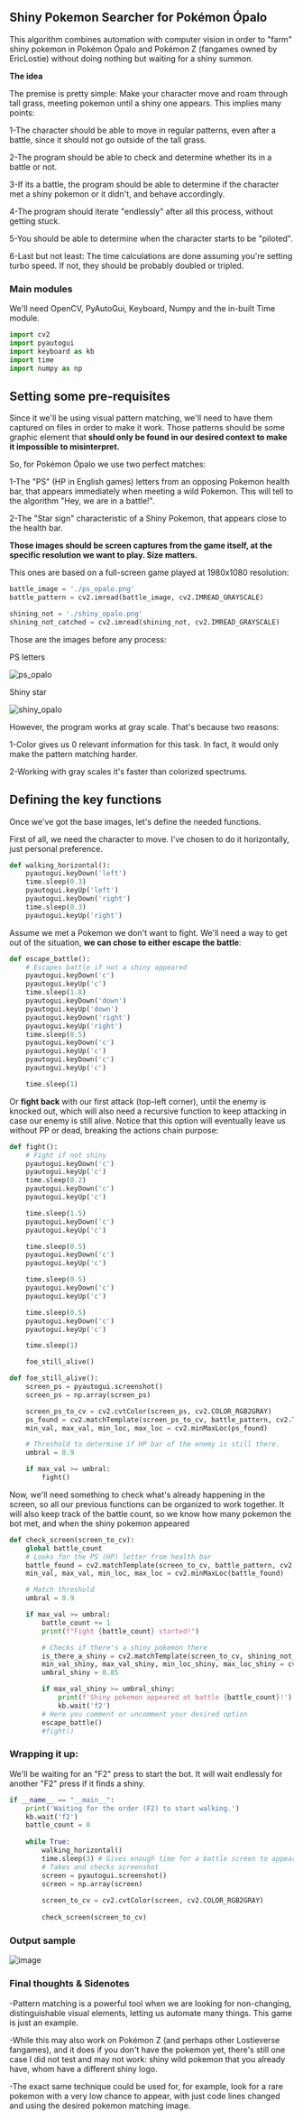 ## Shiny Pokemon Searcher for Pokémon Ópalo ##


This algorithm combines automation with computer vision in order to "farm" shiny pokemon in
Pokémon Ópalo and Pokémon Z (fangames owned by EricLostie) without doing nothing but waiting for a shiny summon.

**The idea**

The premise is pretty simple: Make your character move and roam through tall grass, meeting pokemon until
a shiny one appears. This implies many points:

1-The character should be able to move in regular patterns, even after a battle, since it should not go
outside of the tall grass.

2-The program should be able to check and determine whether its in a battle or not.

3-If its a battle, the program should be able to determine if the character met a shiny pokemon or it didn't, and behave
accordingly.

4-The program should iterate "endlessly" after all this process, without getting stuck.

5-You should be able to determine when the character starts to be "piloted".

6-Last but not least: The time calculations are done assuming you're setting turbo speed. If not, they should be probably doubled or tripled.

### Main modules ###

We'll need OpenCV, PyAutoGui, Keyboard, Numpy and the in-built Time module.


```python
import cv2
import pyautogui
import keyboard as kb
import time
import numpy as np

```

## Setting some pre-requisites ##

Since it we'll be using visual pattern matching, we'll need to have them captured on files in order to make it work.
Those patterns should be some graphic element that <b>should only be found in our desired context to make it impossible to misinterpret.</b>

So, for Pokémon Ópalo we use two perfect matches:

1-The "PS" (HP in English games) letters from an opposing Pokemon health bar, that appears immediately when meeting a wild Pokemon.
This will tell to the algorithm "Hey, we are in a battle!".

2-The "Star sign" characteristic of a Shiny Pokemon, that appears close to the health bar.

<b>Those images should be screen captures from the game itself, at the specific resolution we want to play.  Size matters.</b> 

This ones are based on a full-screen game played at 1980x1080 resolution:

```python
battle_image = './ps_opalo.png'
battle_pattern = cv2.imread(battle_image, cv2.IMREAD_GRAYSCALE)

shining_not = './shiny_opalo.png'
shining_not_catched = cv2.imread(shining_not, cv2.IMREAD_GRAYSCALE)

```

Those are the images before any process:

PS letters

![ps_opalo](https://github.com/RomeroRodriguezD/pokemon-palo-shiny-hunter-bot/assets/105886661/11dc72c6-a831-47c4-92f8-f6205a4bc98f)

Shiny star

![shiny_opalo](https://github.com/RomeroRodriguezD/pokemon-palo-shiny-hunter-bot/assets/105886661/ba720b10-230d-41cc-bd4c-2a5d8b9be3f9)

However, the program works at gray scale. That's because two reasons:

1-Color gives us 0 relevant information for this task. In fact, it would only make the pattern matching harder.

2-Working with gray scales it's faster than colorized spectrums.

## Defining the key functions ##

Once we've got the base images, let's define the needed functions.

First of all, we need the character to move. I've chosen to do it horizontally, just personal preference.

```python
def walking_horizontal():
    pyautogui.keyDown('left')
    time.sleep(0.3)
    pyautogui.keyUp('left')
    pyautogui.keyDown('right')
    time.sleep(0.3)
    pyautogui.keyUp('right')
```

Assume we met a Pokemon we don't want to fight. We'll need a way to get out of the situation, <b>we can chose to
either escape the battle</b>:

```python
def escape_battle():
    # Escapes battle if not a shiny appeared
    pyautogui.keyDown('c')
    pyautogui.keyUp('c')
    time.sleep(1.8)
    pyautogui.keyDown('down')
    pyautogui.keyUp('down')
    pyautogui.keyDown('right')
    pyautogui.keyUp('right')
    time.sleep(0.5)
    pyautogui.keyDown('c')
    pyautogui.keyUp('c')
    pyautogui.keyDown('c')
    pyautogui.keyUp('c')

    time.sleep(1)
```
Or <b>fight back</b> with our first attack (top-left corner), until the enemy is knocked out, which will also need
a recursive function to keep attacking in case our enemy is still alive. Notice that this option will eventually leave us without PP or dead, breaking the actions chain purpose:

```python
def fight():
    # Fight if not shiny
    pyautogui.keyDown('c')
    pyautogui.keyUp('c')
    time.sleep(0.2)
    pyautogui.keyDown('c')
    pyautogui.keyUp('c')

    time.sleep(1.5)
    pyautogui.keyDown('c')
    pyautogui.keyUp('c')

    time.sleep(0.5)
    pyautogui.keyDown('c')
    pyautogui.keyUp('c')

    time.sleep(0.5)
    pyautogui.keyDown('c')
    pyautogui.keyUp('c')

    time.sleep(0.5)
    pyautogui.keyDown('c')
    pyautogui.keyUp('c')

    time.sleep(1)

    foe_still_alive()

def foe_still_alive():
    screen_ps = pyautogui.screenshot()
    screen_ps = np.array(screen_ps)

    screen_ps_to_cv = cv2.cvtColor(screen_ps, cv2.COLOR_RGB2GRAY)
    ps_found = cv2.matchTemplate(screen_ps_to_cv, battle_pattern, cv2.TM_CCOEFF_NORMED)
    min_val, max_val, min_loc, max_loc = cv2.minMaxLoc(ps_found)

    # Threshold to determine if HP bar of the enemy is still there.
    umbral = 0.9

    if max_val >= umbral:
        fight()
```

Now, we'll need something to check what's already happening in the screen, so all our previous functions can be organized to work together. 
It will also keep track of the battle count, so we know how many pokemon the bot met, and when the shiny pokemon appeared

```python
def check_screen(screen_to_cv):
    global battle_count
    # Looks for the PS (HP) letter from health bar
    battle_found = cv2.matchTemplate(screen_to_cv, battle_pattern, cv2.TM_CCOEFF_NORMED)
    min_val, max_val, min_loc, max_loc = cv2.minMaxLoc(battle_found)

    # Match threshold
    umbral = 0.9

    if max_val >= umbral:
        battle_count += 1
        print(f"Fight {battle_count} started!")

        # Checks if there's a shiny pokemon there
        is_there_a_shiny = cv2.matchTemplate(screen_to_cv, shining_not_catched, cv2.TM_CCOEFF_NORMED)
        min_val_shiny, max_val_shiny, min_loc_shiny, max_loc_shiny = cv2.minMaxLoc(is_there_a_shiny)
        umbral_shiny = 0.85

        if max_val_shiny >= umbral_shiny:
            print(f'Shiny pokemon appeared at battle {battle_count}!')
            kb.wait('f2')
        # Here you comment or uncomment your desired option
        escape_battle()
        #fight()
```

<h3><b>Wrapping it up:</b></h3>
We'll be waiting for an "F2" press to start the bot. It will wait endlessly for another "F2" press if it finds a shiny.

```python
if __name__ == "__main__":
    print('Waiting for the order (F2) to start walking.')
    kb.wait('f2')
    battle_count = 0
    
    while True:
        walking_horizontal()
        time.sleep(3) # Gives enough time for a battle screen to appear
        # Takes and checks screenshot
        screen = pyautogui.screenshot()
        screen = np.array(screen)
    
        screen_to_cv = cv2.cvtColor(screen, cv2.COLOR_RGB2GRAY)
    
        check_screen(screen_to_cv)
```
<h3><b>Output sample</b></h3>

![image](https://github.com/RomeroRodriguezD/pokemon-palo-shiny-hunter-bot/assets/105886661/a27f9ade-6387-49dc-826c-e50b4fecce15)

<h3><b>Final thoughts & Sidenotes</b></h3>

-Pattern matching is a powerful tool when we are looking for non-changing, distinguishable visual elements, letting us automate
many things. This game is just an example.

-While this may also work on Pokémon Z (and perhaps other Lostieverse fangames), and it does if you don't have the pokemon yet, there's still one case I did not test and may not work: shiny wild pokemon
that you already have, whom have a different shiny logo.

-The exact same technique could be used for, for example, look for a rare pokemon with a very low chance to appear, with just code lines changed and using the desired pokemon matching image.
